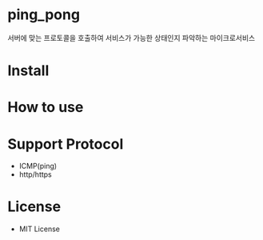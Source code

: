 # ping_pong
서버에 맞는 프로토콜을 호출하여 서비스가 가능한 상태인지 파악하는 마이크로서비스



# Install


# How to use


# Support Protocol
- ICMP(ping)
- http/https


# License
- MIT License
